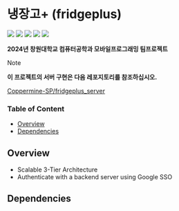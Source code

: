 # 냉장고+ (fridgeplus)
<img src="https://img.shields.io/badge/Android-34A853?style=for-the-badge&logo=android&logoColor=white"> <img src="https://img.shields.io/badge/Java-ED8106?style=for-the-badge&logo=openjdk&logoColor=white"> <img src="https://img.shields.io/badge/ASP.NET-512BD4?style=for-the-badge&logo=blazor&logoColor=white"> <img src="https://img.shields.io/badge/MySQL-4479A1?style=for-the-badge&logo=mysql&logoColor=white"> <img src="https://img.shields.io/badge/Docker-2496ED?style=for-the-badge&logo=Docker&logoColor=white"> 

**2024년 창원대학교 컴퓨터공학과 모바일프로그래밍 팀프로젝트**

> [!NOTE]
> **이 프로젝트의 서버 구현은 다음 레포지토리를 참조하십시오.**
> 
> [Coppermine-SP/fridgeplus_server](https://github.com/Coppermine-SP/fridgeplus_server)

### Table of Content
  - [Overview](#overview)
  - [Dependencies](#dependencies)
    
## Overview
- Scalable 3-Tier Architecture
- Authenticate with a backend server using Google SSO

## Dependencies
